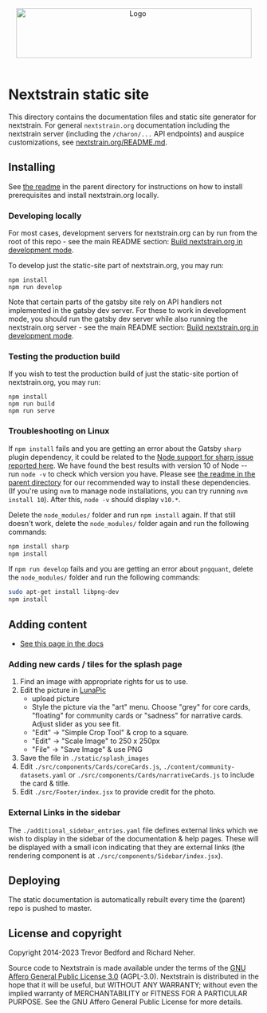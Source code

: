 <div align="center">
    <img src="static/logos/nextstrain_should_be_svg.png" alt="Logo" width='472px' height='100px'/>
</div>

<br/>

# Nextstrain static site
This directory contains the documentation files and static site generator for nextstrain.
For general `nextstrain.org` documentation including the nextstrain server (including the `/charon/...` API endpoints) and auspice customizations, see [nextstrain.org/README.md](../README.md).

## Installing

See [the readme](../README.md#build-nextstrainorg-locally) in the parent directory for instructions on how to install prerequisites and install nextstrain.org locally.

### Developing locally

For most cases, development servers for nextstrain.org can by run from the root of this repo - see the main README section: [Build nextstrain.org in development mode](../README.md#run-server-in-development-mode).

To develop just the static-site part of nextstrain.org, you may run:

```
npm install
npm run develop
```

Note that certain parts of the gatsby site rely on API handlers not implemented in the gatsby dev server.
For these to work in development mode, you should run the gatsby dev server while also running the nextstrain.org server - see the main README section: [Build nextstrain.org in development mode](../README.md#run-server-in-development-mode).

### Testing the production build

If you wish to test the production build of just the static-site portion of nextstrain.org, you may run:

```
npm install
npm run build
npm run serve
```

### Troubleshooting on Linux
If `npm install` fails and you are getting an error about the Gatsby `sharp` plugin dependency, it could be related to the [Node support for sharp issue reported here](https://github.com/lovell/sharp/issues/1668). We have found the best results with version 10 of Node -- run `node -v` to check which version you have. Please see [the readme in the parent directory](../README.md#build-nextstrainorg-locally) for our recommended way to install these dependencies. (If you're using `nvm` to manage node installations, you can try running `nvm install 10`).
After this, `node -v` should display `v10.*`.


Delete the `node_modules/` folder and run `npm install` again.
If that still doesn't work, delete the `node_modules/` folder again and run the following commands:
```sh
npm install sharp
npm install
```


If `npm run develop` fails and you are getting an error about `pngquant`, delete the `node_modules/` folder and run the following commands:
```sh
sudo apt-get install libpng-dev
npm install
```


## Adding content
* [See this page in the docs](https://nextstrain.org/docs/contributing/documentation)

### Adding new cards / tiles for the splash page
1. Find an image with appropriate rights for us to use.
2. Edit the picture in [LunaPic](https://www110.lunapic.com/editor/)
    * upload picture
    * Style the picture via the "art" menu. Choose "grey" for core cards, "floating" for community cards or "sadness" for narrative cards. Adjust slider as you see fit.
    * "Edit" -> "Simple Crop Tool" & crop to a square.
    * "Edit" -> "Scale Image" to 250 x 250px
    * "File" -> "Save Image" & use PNG
3. Save the file in `./static/splash_images`
4. Edit `./src/components/Cards/coreCards.js`, `./content/community-datasets.yaml` or `./src/components/Cards/narrativeCards.js` to include the card & title.
5. Edit `./src/Footer/index.jsx` to provide credit for the photo.

### External Links in the sidebar

The `./additional_sidebar_entries.yaml` file defines external links which we wish to display in the sidebar of the documentation & help pages.
These will be displayed with a small icon indicating that they are external links (the rendering component is at `./src/components/Sidebar/index.jsx`).


## Deploying
The static documentation is automatically rebuilt every time the (parent) repo is pushed to master.


## License and copyright

Copyright 2014-2023 Trevor Bedford and Richard Neher.

Source code to Nextstrain is made available under the terms of the [GNU Affero General Public License 3.0](../LICENSE) (AGPL-3.0). Nextstrain is distributed in the hope that it will be useful, but WITHOUT ANY WARRANTY; without even the implied warranty of MERCHANTABILITY or FITNESS FOR A PARTICULAR PURPOSE.  See the GNU Affero General Public License for more details.
